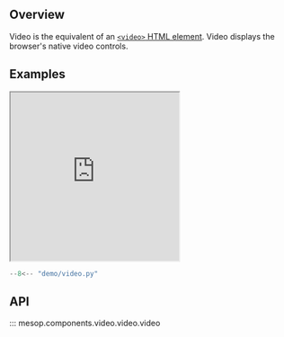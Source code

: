 ## Overview

Video is the equivalent of an [`<video>` HTML element](https://developer.mozilla.org/en-US/docs/Web/HTML/Element/video). Video displays the browser's native video controls.

## Examples

<iframe class="component-demo" src="https://mesop-dev.github.io/mesop/demo/?demo=video" style="height: 300px"></iframe>

```python
--8<-- "demo/video.py"
```

## API

::: mesop.components.video.video.video

